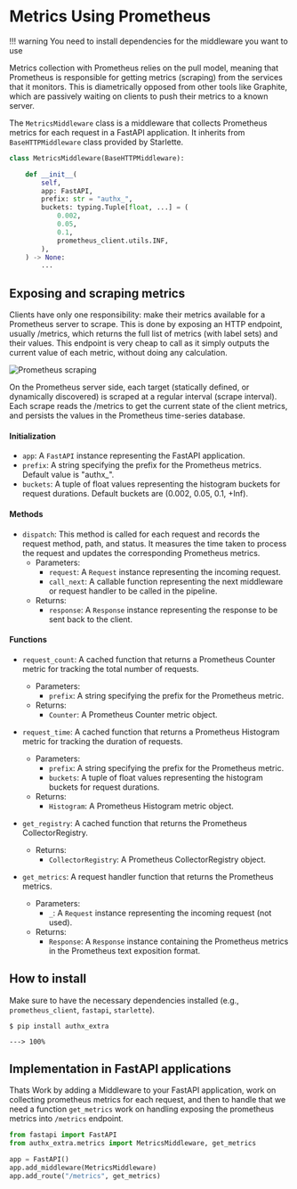 # Metrics Using Prometheus

!!! warning
     You need to install dependencies for the middleware you want to use

Metrics collection with Prometheus relies on the pull model, meaning that Prometheus is responsible for getting metrics (scraping) from the services that it monitors. This is diametrically opposed from other tools like Graphite, which are passively waiting on clients to push their metrics to a known server.

The `MetricsMiddleware` class is a middleware that collects Prometheus metrics for each request in a FastAPI application. It inherits from `BaseHTTPMiddleware` class provided by Starlette.

```python
class MetricsMiddleware(BaseHTTPMiddleware):

    def __init__(
        self,
        app: FastAPI,
        prefix: str = "authx_",
        buckets: typing.Tuple[float, ...] = (
            0.002,
            0.05,
            0.1,
            prometheus_client.utils.INF,
        ),
    ) -> None:
        ...
```

## Exposing and scraping metrics

Clients have only one responsibility: make their metrics available for a Prometheus server to scrape. This is done by exposing an HTTP endpoint, usually /metrics, which returns the full list of metrics (with label sets) and their values. This endpoint is very cheap to call as it simply outputs the current value of each metric, without doing any calculation.

![Prometheus scraping](https://blog.pvincent.io/images/prometheus-series/prometheus-service-scrape.png)

On the Prometheus server side, each target (statically defined, or dynamically discovered) is scraped at a regular interval (scrape interval). Each scrape reads the /metrics to get the current state of the client metrics, and persists the values in the Prometheus time-series database.

#### Initialization

- `app`: A `FastAPI` instance representing the FastAPI application.
- `prefix`: A string specifying the prefix for the Prometheus metrics. Default value is "authx_".
- `buckets`: A tuple of float values representing the histogram buckets for request durations. Default buckets are (0.002, 0.05, 0.1, +Inf).

#### Methods

- `dispatch`: This method is called for each request and records the request method, path, and status. It measures the time taken to process the request and updates the corresponding Prometheus metrics.
  - Parameters:
    - `request`: A `Request` instance representing the incoming request.
    - `call_next`: A callable function representing the next middleware or request handler to be called in the pipeline.
  - Returns:
    - `response`: A `Response` instance representing the response to be sent back to the client.

#### Functions

- `request_count`: A cached function that returns a Prometheus Counter metric for tracking the total number of requests.
  - Parameters:
    - `prefix`: A string specifying the prefix for the Prometheus metric.
  - Returns:
    - `Counter`: A Prometheus Counter metric object.

- `request_time`: A cached function that returns a Prometheus Histogram metric for tracking the duration of requests.
  - Parameters:
    - `prefix`: A string specifying the prefix for the Prometheus metric.
    - `buckets`: A tuple of float values representing the histogram buckets for request durations.
  - Returns:
    - `Histogram`: A Prometheus Histogram metric object.

- `get_registry`: A cached function that returns the Prometheus CollectorRegistry.
  - Returns:
    - `CollectorRegistry`: A Prometheus CollectorRegistry object.

- `get_metrics`: A request handler function that returns the Prometheus metrics.
  - Parameters:
    - `_`: A `Request` instance representing the incoming request (not used).
  - Returns:
    - `Response`: A `Response` instance containing the Prometheus metrics in the Prometheus text exposition format.

## How to install

Make sure to have the necessary dependencies installed (e.g., `prometheus_client`, `fastapi`, `starlette`).

<div class="termy">

```console
$ pip install authx_extra

---> 100%
```

</div>

## Implementation in FastAPI applications

Thats Work by adding a Middleware to your FastAPI application, work on collecting prometheus metrics for each request, and then to handle that we need a function `get_metrics` work on handling exposing the prometheus metrics into `/metrics` endpoint.

```python
from fastapi import FastAPI
from authx_extra.metrics import MetricsMiddleware, get_metrics

app = FastAPI()
app.add_middleware(MetricsMiddleware)
app.add_route("/metrics", get_metrics)
```
